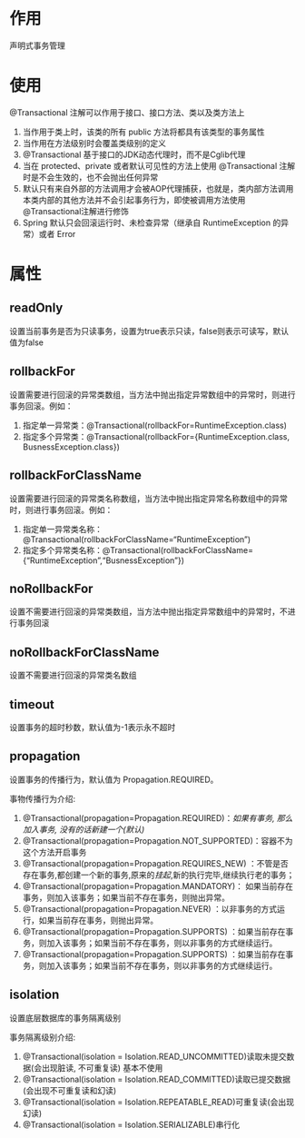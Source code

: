 # 作用
声明式事务管理

# 使用
@Transactional 注解可以作用于接口、接口方法、类以及类方法上
1. 当作用于类上时，该类的所有 public 方法将都具有该类型的事务属性
2. 当作用在方法级别时会覆盖类级别的定义
3. @Transactional 基于接口的JDK动态代理时，而不是Cglib代理 
4.  当在 protected、private 或者默认可见性的方法上使用 @Transactional 注解时是不会生效的，也不会抛出任何异常 
5.  默认只有来自外部的方法调用才会被AOP代理捕获，也就是，类内部方法调用本类内部的其他方法并不会引起事务行为，即使被调用方法使用@Transactional注解进行修饰
6.  Spring 默认只会回滚运行时、未检查异常（继承自 RuntimeException 的异常）或者 Error


# 属性
## readOnly

设置当前事务是否为只读事务，设置为true表示只读，false则表示可读写，默认值为false

## rollbackFor

设置需要进行回滚的异常类数组，当方法中抛出指定异常数组中的异常时，则进行事务回滚。例如： 
1. 指定单一异常类：@Transactional(rollbackFor=RuntimeException.class)
2. 指定多个异常类：@Transactional(rollbackFor={RuntimeException.class, BusnessException.class})

## rollbackForClassName

设置需要进行回滚的异常类名称数组，当方法中抛出指定异常名称数组中的异常时，则进行事务回滚。例如： 
1. 指定单一异常类名称：@Transactional(rollbackForClassName=“RuntimeException”) 
2. 指定多个异常类名称：@Transactional(rollbackForClassName={“RuntimeException”,“BusnessException”})

## noRollbackFor

设置不需要进行回滚的异常类数组，当方法中抛出指定异常数组中的异常时，不进行事务回滚

## noRollbackForClassName
设置不需要进行回滚的异常类名数组

## timeout

设置事务的超时秒数，默认值为-1表示永不超时

## propagation

设置事务的传播行为，默认值为 Propagation.REQUIRED。

事物传播行为介绍:
1.  @Transactional(propagation=Propagation.REQUIRED)：*如果有事务, 那么加入事务, 没有的话新建一个(默认)*
2.  @Transactional(propagation=Propagation.NOT_SUPPORTED)：容器不为这个方法开启事务
3.  @Transactional(propagation=Propagation.REQUIRES_NEW) ：不管是否存在事务,都创建一个新的事务,原来的*挂起*,新的执行完毕,继续执行老的事务；
4.  @Transactional(propagation=Propagation.MANDATORY)： 如果当前存在事务，则加入该事务；如果当前不存在事务，则抛出异常。
5.  @Transactional(propagation=Propagation.NEVER) ：以非事务的方式运行，如果当前存在事务，则抛出异常。
6.  @Transactional(propagation=Propagation.SUPPORTS) ：如果当前存在事务，则加入该事务；如果当前不存在事务，则以非事务的方式继续运行。
7.  @Transactional(propagation=Propagation.SUPPORTS) ：如果当前存在事务，则加入该事务；如果当前不存在事务，则以非事务的方式继续运行。

## isolation
设置底层数据库的事务隔离级别

事务隔离级别介绍:

1.  @Transactional(isolation = Isolation.READ_UNCOMMITTED)读取未提交数据(会出现脏读, 不可重复读) 基本不使用
2.  @Transactional(isolation = Isolation.READ_COMMITTED)读取已提交数据(会出现不可重复读和幻读)
3.  @Transactional(isolation = Isolation.REPEATABLE_READ)可重复读(会出现幻读)
4.  @Transactional(isolation = Isolation.SERIALIZABLE)串行化